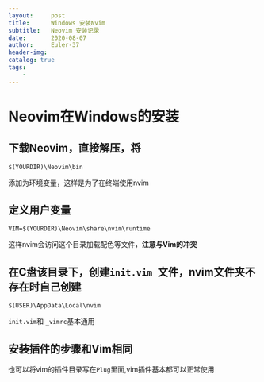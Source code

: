 ```yaml
---
layout:     post
title:      Windows 安装Nvim
subtitle:   Neovim 安装记录
date:       2020-08-07
author:     Euler-37
header-img: 
catalog: true
tags:
    - 
---
```


# Neovim在Windows的安装
## 下载Neovim，直接解压，将
``` shell
$(YOURDIR)\Neovim\bin 
```
添加为环境变量，这样是为了在终端使用nvim

## 定义用户变量 
``` shell
VIM=$(YOURDIR)\Neovim\share\nvim\runtime
``` 
这样nvim会访问这个目录加载配色等文件，**注意与Vim的冲突**
## 在C盘该目录下，创建`init.vim `文件，nvim文件夹不存在时自己创建
``` shell
$(USER)\AppData\Local\nvim
```
`init.vim`和 `_vimrc`基本通用
## 安装插件的步骤和Vim相同
也可以将vim的插件目录写在`Plug`里面,vim插件基本都可以正常使用

